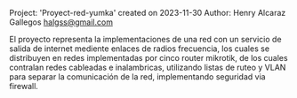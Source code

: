 Project: 'Proyect-red-yumka' created on 2023-11-30
Author: Henry Alcaraz Gallegos <halgss@gmail.com>

El proyecto representa la implementaciones de una red con un servicio de salida de internet mediente enlaces de radios frecuencia, los cuales se distribuyen en redes implementadas por cinco router mikrotik, de los cuales contralan redes cableadas e inalambricas, utilizando listas de ruteo y VLAN para separar la comunicación de la red, implementando seguridad via firewall.
